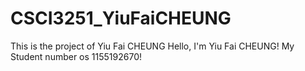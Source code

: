 # CSCI3251_YiuFaiCHEUNG
This is the project of Yiu Fai CHEUNG
Hello, I'm Yiu Fai CHEUNG!
My Student number os 1155192670!
